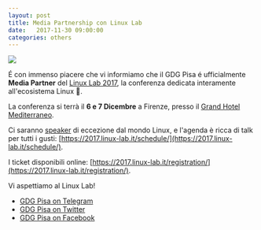```yaml
---
layout: post
title: Media Partnership con Linux Lab
date:   2017-11-30 09:00:00
categories: others
---
```


<img style="display: block; margin: 0 auto;" src="https://i.imgur.com/k15bIJr.png"/>

É con immenso piacere che vi informiamo che il GDG Pisa é ufficialmente **Media Partner** del [Linux Lab 2017](https://2017.linux-lab.it/), la conferenza dedicata interamente all'ecosistema Linux 🐧.

La conferenza si terrà il **6 e 7 Dicembre** a Firenze, presso il [Grand Hotel Mediterraneo](https://2017.linux-lab.it/where/).

Ci saranno [speaker](https://2017.linux-lab.it/speakers/) di eccezione dal mondo Linux, e l'agenda è ricca di talk per tutti i gusti:
[https://2017.linux-lab.it/schedule/](https://2017.linux-lab.it/schedule/).

I ticket disponibili online:
[https://2017.linux-lab.it/registration/](https://2017.linux-lab.it/registration/).

Vi aspettiamo al Linux Lab!

* [GDG Pisa on Telegram](https://t.me/joinchat/B1xkFD9ooAoxNZLgoJU9-A)
* [GDG Pisa on Twitter](http://twitter.com/gdgPisa)
* [GDG Pisa on Facebook](http://facebook.com/gdgPisa)